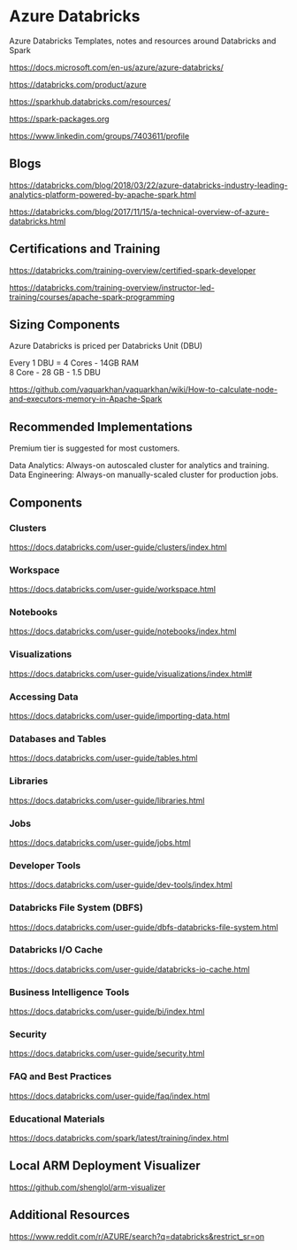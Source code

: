 # Azure Databricks

Azure Databricks Templates, notes and resources around Databricks and Spark 

https://docs.microsoft.com/en-us/azure/azure-databricks/

https://databricks.com/product/azure

https://sparkhub.databricks.com/resources/

https://spark-packages.org

https://www.linkedin.com/groups/7403611/profile

## Blogs

https://databricks.com/blog/2018/03/22/azure-databricks-industry-leading-analytics-platform-powered-by-apache-spark.html

https://databricks.com/blog/2017/11/15/a-technical-overview-of-azure-databricks.html

## Certifications and Training

https://databricks.com/training-overview/certified-spark-developer

https://databricks.com/training-overview/instructor-led-training/courses/apache-spark-programming

## Sizing Components

Azure Databricks is priced per Databricks Unit (DBU)

Every 1 DBU = 4 Cores - 14GB RAM  
8 Core - 28 GB - 1.5 DBU  

https://github.com/vaquarkhan/vaquarkhan/wiki/How-to-calculate-node-and-executors-memory-in-Apache-Spark

## Recommended Implementations

Premium tier is suggested for most customers.

Data Analytics: Always-on autoscaled cluster for analytics and training.  
Data Engineering: Always-on manually-scaled cluster for production jobs.  

## Components 

### Clusters

https://docs.databricks.com/user-guide/clusters/index.html

### Workspace

https://docs.databricks.com/user-guide/workspace.html

### Notebooks

https://docs.databricks.com/user-guide/notebooks/index.html

### Visualizations

https://docs.databricks.com/user-guide/visualizations/index.html#

### Accessing Data

https://docs.databricks.com/user-guide/importing-data.html

### Databases and Tables

https://docs.databricks.com/user-guide/tables.html

### Libraries

https://docs.databricks.com/user-guide/libraries.html

### Jobs

https://docs.databricks.com/user-guide/jobs.html

### Developer Tools

https://docs.databricks.com/user-guide/dev-tools/index.html

### Databricks File System (DBFS)

https://docs.databricks.com/user-guide/dbfs-databricks-file-system.html

### Databricks I/O Cache

https://docs.databricks.com/user-guide/databricks-io-cache.html

### Business Intelligence Tools

https://docs.databricks.com/user-guide/bi/index.html

### Security

https://docs.databricks.com/user-guide/security.html

### FAQ and Best Practices

https://docs.databricks.com/user-guide/faq/index.html

### Educational Materials

https://docs.databricks.com/spark/latest/training/index.html


## Local ARM Deployment Visualizer

https://github.com/shenglol/arm-visualizer

## Additional Resources

https://www.reddit.com/r/AZURE/search?q=databricks&restrict_sr=on

